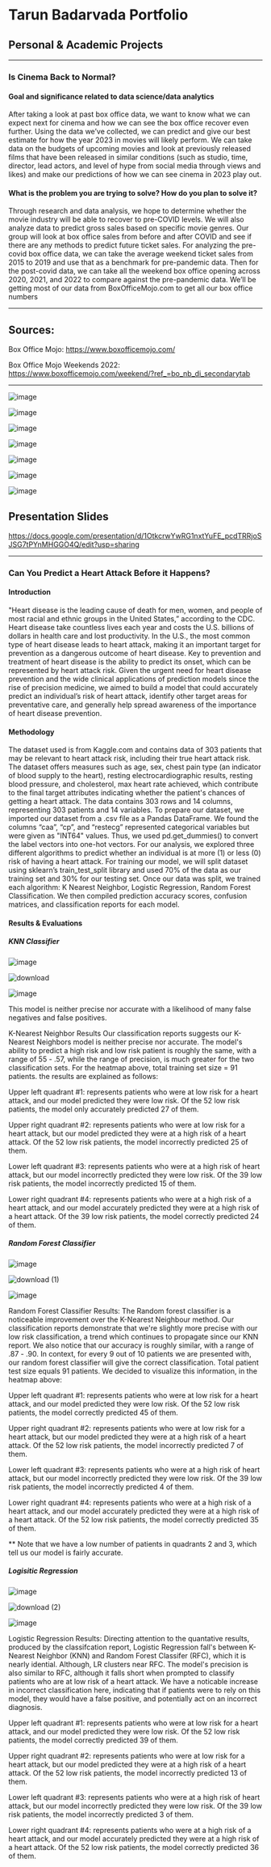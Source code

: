 # Tarun Badarvada Portfolio



## Personal & Academic Projects

-------------------------------------------------------------------------------------------------------------------------------
### Is Cinema Back to Normal?

#### Goal and significance related to data science/data analytics

After taking a look at past box office data, we want to know what we can expect next for cinema and how we can see the box office recover even further. Using the data we’ve collected, we can predict and give our best estimate for how the year 2023 in movies will likely perform. We can take data on the budgets of upcoming movies and look at previously released films that have been released in similar conditions (such as studio, time, director, lead actors, and level of hype from social media through views and likes) and make our predictions of how we can see cinema in 2023 play out. 

#### What is the problem you are trying to solve? How do you plan to solve it?

Through research and data analysis, we hope to determine whether the movie industry will be able to recover to pre-COVID levels. We will also analyze data to predict gross sales based on specific movie genres. Our group will look at box office sales from before and after COVID and see if there are any methods to predict future ticket sales. 
For analyzing the pre-covid box office data, we can take the average weekend ticket sales from 2015 to 2019 and use that as a benchmark for pre-pandemic data. Then for the post-covid data, we can take all the weekend box office opening across 2020, 2021, and 2022 to compare against the pre-pandemic data. We’ll be getting most of our data from BoxOfficeMojo.com to get all our box office numbers

-------------------------------------------------------------------------------------------------------------------------------

## Sources:

Box Office Mojo: https://www.boxofficemojo.com/

Box Office Mojo Weekends 2022: https://www.boxofficemojo.com/weekend/?ref_=bo_nb_di_secondarytab

-------------------------------------------------------------------------------------------------------------------------------
![image](https://user-images.githubusercontent.com/31902746/216191573-9b92a81a-8772-4ae8-bb25-5bad92e427dc.png)

![image](https://user-images.githubusercontent.com/31902746/216191621-88041ec5-a63a-4e67-aecd-1d1898d1fd1b.png)

![image](https://user-images.githubusercontent.com/31902746/216191808-cb7e02af-13aa-4a1c-bcc7-20c5895ee0ed.png)

![image](https://user-images.githubusercontent.com/31902746/216191846-60363616-9dbd-4b3c-ab3d-95b5ceccfa49.png)

![image](https://user-images.githubusercontent.com/31902746/216191899-795bb0d5-ec63-4829-9781-8ab127c28a94.png)

![image](https://user-images.githubusercontent.com/31902746/216191459-be76cc30-d295-4a00-b541-b89cf3d51944.png)

![image](https://user-images.githubusercontent.com/31902746/216191959-c4ff084d-1dd4-4e80-873e-da03d42882db.png)




## Presentation Slides

https://docs.google.com/presentation/d/1OtkcrwYwRG1nxtYuFE_pcdTRRjoSJSG7tPYnMHGGO4Q/edit?usp=sharing


-------------------------------------------------------------------------------------------------------------------------------

### Can You Predict a Heart Attack Before it Happens?

#### Introduction
"Heart disease is the leading cause of death for men, women, and people of most racial and ethnic groups in the United States,” according to the CDC. Heart disease take countless lives each year and costs the U.S. billions of dollars in health care and lost productivity. In the U.S., the most common type of heart disease leads to heart attack, making it an important target for prevention as a dangerous outcome of heart disease. Key to prevention and treatment of heart disease is the ability to predict its onset, which can be represented by heart attack risk. Given the urgent need for heart disease prevention and the wide clinical applications of prediction models since the rise of precision medicine, we aimed to build a model that could accurately predict an individual’s risk of heart attack, identify other target areas for preventative care, and generally help spread awareness of the importance of heart disease prevention.

#### Methodology
The dataset used is from Kaggle.com and contains data of 303 patients that may be relevant to heart attack risk, including their true heart attack risk. The dataset offers measures such as age, sex, chest pain type (an indicator of blood supply to the heart), resting electrocardiographic results, resting blood pressure, and cholesterol, max heart rate achieved, which contribute to the final target attributes indicating whether the patient's chances of getting a heart attack. The data contains 303 rows and 14 columns, representing 303 patients and 14 variables. To prepare our dataset, we imported our dataset from a .csv file as a Pandas DataFrame. We found the columns “caa”, “cp”, and “restecg” represented categorical variables but were given as "INT64" values. Thus, we used pd.get_dummies() to convert the label vectors into one-hot vectors. For our analysis, we explored three different algorithms to predict whether an individual is at more (1) or less (0) risk of having a heart attack. For training our model, we will split dataset using sklearn’s train_test_split library and used 70% of the data as our training set and 30% for our testing set. Once our data was split, we trained each algorithm: K Nearest Neighbor, Logistic Regression, Random Forest Classification. We then compiled prediction accuracy scores, confusion matrices, and classification reports for each model.

#### Results & Evaluations

##### KNN Classifier

![image](https://user-images.githubusercontent.com/31902746/216193117-f98b89cc-4342-43ea-857a-2f163054b8c8.png)

![download](https://user-images.githubusercontent.com/31902746/216193138-4c4897f8-94ef-49a1-8ba7-cc4952afcf71.png)

![image](https://user-images.githubusercontent.com/31902746/216193411-6edc3330-a425-43eb-8571-72b22573ea2e.png)

This model is neither precise nor accurate with a likelihood of many false negatives and false positives.​

K-Nearest Neighbor Results
Our classification reports suggests our K-Nearest Neighbors model is neither precise nor accurate. The model's ability to predict a high risk and low risk patient is roughly the same, with a range of 55 - .57, while the range of precision, is much greater for the two classification sets. For the heatmap above, total training set size = 91 patients. the results are explained as follows:

Upper left quadrant #1: represents patients who were at low risk for a heart attack, and our model predicted they were low risk. Of the 52 low risk patients, the model only accurately predicted 27 of them.

Upper right quadrant #2: represents patients who were at low risk for a heart attack, but our model predicted they were at a high risk of a heart attack. Of the 52 low risk patients, the model incorrectly predicted 25 of them.

Lower left quadrant #3: represents patients who were at a high risk of heart attack, but our model incorrectly predicted they were low risk. Of the 39 low risk patients, the model incorrectly predicted 15 of them.

Lower right quadrant #4: represents patients who were at a high risk of a heart attack, and our model accurately predicted they were at a high risk of a heart attack. Of the 39 low risk patients, the model correctly predicted 24 of them.

##### Random Forest Classifier

![image](https://user-images.githubusercontent.com/31902746/216193516-086061e9-b3b4-4c4e-a91c-cf62ee6e8353.png)

![download (1)](https://user-images.githubusercontent.com/31902746/216193552-1e8d7ec0-de62-4045-bb1d-ffd514ce5d36.png)

![image](https://user-images.githubusercontent.com/31902746/216193865-75a60edf-5a85-47ed-bc31-6a4e49ff7dc2.png)


Random Forest Classifier Results:
The Random forest classifier is a noticeable improvement over the K-Nearest Neighbour method. Our classification reports demonstrate that we're slightly more precise with our low risk classification, a trend which continues to propagate since our KNN report. We also notice that our accuracy is roughly similar, with a range of .87 - .90. In context, for every 9 out of 10 patients we are presented with, our random forest classifier will give the correct classification. Total patient test size equals 91 patients. We decided to visualize this information, in the heatmap above:

Upper left quadrant #1: represents patients who were at low risk for a heart attack, and our model predicted they were low risk. Of the 52 low risk patients, the model correctly predicted 45 of them.

Upper right quadrant #2: represents patients who were at low risk for a heart attack, but our model predicted they were at a high risk of a heart attack. Of the 52 low risk patients, the model incorrectly predicted 7 of them.

Lower left quadrant #3: represents patients who were at a high risk of heart attack, but our model incorrectly predicted they were low risk. Of the 39 low risk patients, the model incorrectly predicted 4 of them.

Lower right quadrant #4: represents patients who were at a high risk of a heart attack, and our model accurately predicted they were at a high risk of a heart attack. Of the 52 low risk patients, the model correctly predicted 35 of them.

** Note that we have a low number of patients in quadrants 2 and 3, which tell us our model is fairly accurate.

##### Logisitic Regression

![image](https://user-images.githubusercontent.com/31902746/216194015-2d9246e0-82bc-4b7b-b26e-ab38fa95e0a0.png)

![download (2)](https://user-images.githubusercontent.com/31902746/216194025-ecb1c0f5-6dcb-4b7e-a0a2-39000305cb09.png)

![image](https://user-images.githubusercontent.com/31902746/216194104-db90d4c4-2c55-485e-b17d-30de2653a570.png)

Logistic Regression Results:
Directing attention to the quantative results, produced by the classifcation report, Logistic Regression fall's between K-Nearest Neighbor (KNN) and Random Forest Classifer (RFC), which it is nearly idential. Although, LR clusters near RFC. The model's precision is also similar to RFC, although it falls short when prompted to classify patients who are at low risk of a heart attack. We have a noticable increase in incorrect classification here, indicating that if patients were to rely on this model, they would have a false positive, and potentially act on an incorrect diagnosis.

Upper left quadrant #1: represents patients who were at low risk for a heart attack, and our model predicted they were low risk. Of the 52 low risk patients, the model correctly predicted 39 of them.

Upper right quadrant #2: represents patients who were at low risk for a heart attack, but our model predicted they were at a high risk of a heart attack. Of the 52 low risk patients, the model incorrectly predicted 13 of them.

Lower left quadrant #3: represents patients who were at a high risk of heart attack, but our model incorrectly predicted they were low risk. Of the 39 low risk patients, the model incorrectly predicted 3 of them.

Lower right quadrant #4: represents patients who were at a high risk of a heart attack, and our model accurately predicted they were at a high risk of a heart attack. Of the 52 low risk patients, the model correctly predicted 36 of them.
